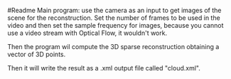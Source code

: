 #Readme
Main program: use the camera as an input to get images of the scene for the reconstruction.
Set the number of frames to be used in the video and then set the sample frequency for 
images, because you cannot use a video stream with Optical Flow, it wouldn't work.

Then the program wil compute the 3D sparse reconstruction obtaining a vector of 3D points.

Then it will write the result as a .xml output file called "cloud.xml".
